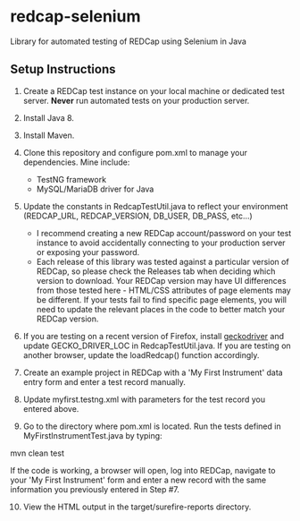 # redcap-selenium
Library for automated testing of REDCap using Selenium in Java

Setup Instructions
------------------

1. Create a REDCap test instance on your local machine or dedicated test server.  **Never** run automated tests on your production server.

2. Install Java 8.

3. Install Maven.

4. Clone this repository and configure pom.xml to manage your dependencies.  Mine include:

    + TestNG framework
    + MySQL/MariaDB driver for Java

5. Update the constants in RedcapTestUtil.java to reflect your environment (REDCAP_URL, REDCAP_VERSION, DB_USER, DB_PASS, etc...)

    + I recommend creating a new REDCap account/password on your test instance to avoid accidentally connecting to your production server or exposing your password.
    + Each release of this library was tested against a particular version of REDCap, so please check the Releases tab when deciding which version to download.  Your REDCap version may have UI differences from those tested here - HTML/CSS attributes of page elements may be different.  If your tests fail to find specific page elements, you will need to update the relevant places in the code to better match your REDCap version.

6. If you are testing on a recent version of Firefox, install [geckodriver](https://github.com/mozilla/geckodriver/releases) and update GECKO_DRIVER_LOC in RedcapTestUtil.java.  If you are testing on another browser, update the loadRedcap() function accordingly.

7. Create an example project in REDCap with a 'My First Instrument' data entry form and enter a test record manually.

8. Update myfirst.testng.xml with parameters for the test record you entered above.

9. Go to the directory where pom.xml is located.  Run the tests defined in MyFirstInstrumentTest.java by typing:

mvn clean test  

If the code is working, a browser will open, log into REDCap, navigate to your 'My First Instrument' form and enter a new record with the same information you previously entered in Step #7.

10. View the HTML output in the target/surefire-reports directory.
